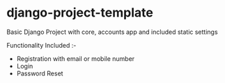 # django-project-template

Basic Django Project with core, accounts app and included static settings

Functionality Included :-
   - Registration with email or mobile number
   - Login
   - Password Reset
